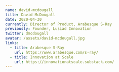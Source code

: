 ```yaml
---
name: david-mcdougall
title: David McDougall
date: 2020-04-30
currently: Director of Product, Arabesque S-Ray
previously: Founder, Lusiad Innovation
twitter: dmcdougall
avatar: /assets/david-mcdougall.jpg
links:
  - title: Arabesque S-Ray
    url: https://www.arabesque.com/s-ray/ 
  - title: Innovation at Scale
    url: https://innovationatscale.substack.com/
---
```

